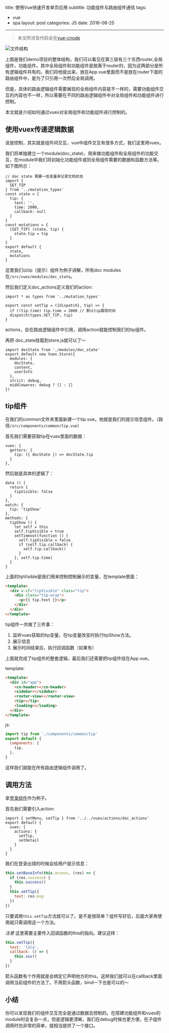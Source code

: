title: 使用Vue快速开发单页应用
subtitle: 功能组件与路由组件通信
tags:
  - vue
  - spa
layout: post
categories: JS
date: 2016-08-25
---

> 本文所涉及代码全在[vue-cnode](https://github.com/wszgxa/vue-cnode)

![文件结构](https://segmentfault.com/image?src=http://7fvhwe.com1.z0.glb.clouddn.com/fileStruct.png&objectId=1190000006711743&token=2a95eb1caab2bdfd1b495e76acce1574)

上图是我们demo项目的整体结构，我们可以看见在第三级有三个东西router,全局组件，功能组件。其中全局组件和功能组件是脱离于router的，因为这两部分是所有逻辑组件共有的。我们将他提出来，放在App.vue里面而不是放在router下面的路由组件中，是为了只引用一次然后全局调用。

但是，具体的路由逻辑组件需要展现的全局组件内容是不一样的，需要功能组件交互的内容也不一样，所以需要在不同的路由逻辑组件中对全局组件和功能组件进行控制。

本文就是介绍如何通过vuex对全局组件和功能组件进行控制的。

<!-- more -->

## 使用vuex传递逻辑数据

说是控制，其实就是组件间交互，vue中组件交互有很多方式，我们这里用vuex。

我们将单独建立一个module(doc_state)，用来做功能组件和全局组件的功能交互，在module中我们将初始化功能组件或则全局组件需要的数据和函数方法等。如下图所示：

```
// doc state 需要一些变量来记录文档状态
import {
  SET_TIP
} from '../mutation_types'
const state = {
  tip: {
    text: '',
    time: 2000,
    callback: null
  }
}
const mutations = {
  [SET_TIP] (state, tip) {
    state.tip = tip
  }
}
export default {
  state,
  mutations
}
```
这里我们以tip（提示）组件为例子讲解，所有doc modules在`/src/vuex/modules/doc_state`。

然后我们定义doc_actions定义我们的action:

```
import * as types from '../mutation_types'

export const setTip = ({dispatch}, tip) => {
  if (!tip.time) tip.time = 2000 // 默认tip展现时间
  dispatch(types.SET_TIP, tip)
}
```
actions，会在路由逻辑组件中引用，调用action就能控制我们的tip组件。

再把 doc_state挂载到store.js就可以了～

```
import docState from './modules/doc_state'
export default new Vuex.Store({
  modules: {
    docState,
    content,
    userInfo
  },
  strict: debug,
  middlewares: debug ? [] : []
})
```

## tip组件

在我们的common文件夹里面新建一个tip.vue。他就是我们的提示信息组件。（路径`/src/components/common/tip.vue`）

首先我们需要获取tip在vuex里面的数据：

```
vuex: {
  getters: {
    tip: ({ docState }) => docState.tip
  }
},
```
然后就是具体的逻辑了：

```
data () {
  return {
    tipVisible: false
  }
},
watch: {
  tip: 'tipShow'
},
methods: {
  tipShow () {
    let self = this
    self.tipVisible = true
    setTimeout(function () {
      self.tipVisible = false
      if (self.tip.callback) {
        self.tip.callback()
      }
    }, self.tip.time)
  }
}
```
上面的tipVisible是我们用来控制控制展示的变量，在template里面：
``` html
<template>
  <div v-if="tipVisible" class="tip">
    <div class="tip-wrap">
      <p>{{ tip.text }}</p>
    </div>
  </div>
</template>
```

tip组件一共做了三件事：
1. 监听vuex获取的tip变量，在tip变量改变时执行tipShow方法。
2. 展示信息
3. 展示时间结束后，执行回调函数（如果有）

上面就完成了tip组件的整套逻辑，最后我们还需要把tip组件挂在App.vue。

template:
``` html
<template>
  <div id="app">
    <cn-header></cn-header>
    <sidebar></sidebar>
    <router-view></router-view>
    <tip></tip>
    <loading></loading>
  </div>
</template>
```
js:
``` js
import tip from './components/common/tip'
export default {
  components: {
    tip,
  },
}
```

这样我们就能在所有路由逻辑组件调用了。

## 调用方法

拿[登录组件](http://hiluluke.cn/2016/08/20/vue-first/)作为例子。

首先我们需要引入action:
```
import { setMenu, setTip } from '../../vuex/actions/doc_actions'
export default {
  vuex: {
    actions: {
      setTip,
      setDetail
    }
  }
}
```
我们在登录出错的时候会给用户提示信息：

``` js
this.setBaseInfo(this.access, (res) => {
  if (res.success) {
    this.success()
  }
  this.setTip({
    text: res.msg
  })
})
```

只要调用`this.setTip`方法就可以了。是不是很简单？组件写好后，后面大家再使用就只需调用这一个方法。


*注意*
这里需要主要传入回调函数的this的指向。建议这样：

``` js
this.setTip({
  text: 'lala',
  callback: () => {
    this.xxx()
  }
})
```
箭头函数有个作用就是会绑定它声明地方的this。这样我们就可以在callback里面调用当前组件的方法了。不用箭头函数，bind一下也是可以的～

## 小结

你可以发现我们的组件交互完全是通过数据去控制的。在搭建功能组件和vuex的module时会复杂一点，但是逻辑更清晰，我们在debug时候也更方便。在子组件调用时也非常的简单，就相当提供了一个接口。